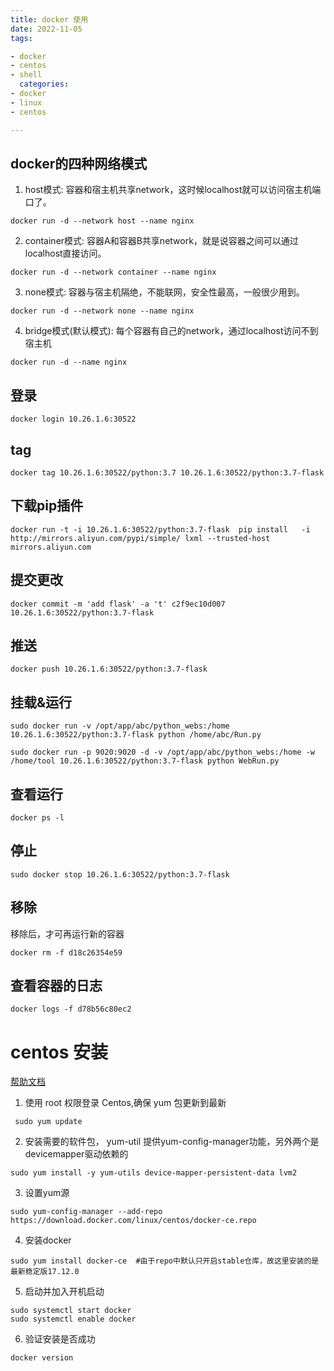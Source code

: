 ```yaml
---
title: docker 使用
date: 2022-11-05
tags:

- docker
- centos
- shell
  categories:
- docker
- linux
- centos

---
```


## docker的四种网络模式

1. host模式: 容器和宿主机共享network，这时候localhost就可以访问宿主机端口了。

```shell
docker run -d --network host --name nginx
```

2. container模式: 容器A和容器B共享network，就是说容器之间可以通过localhost直接访问。

```shell
docker run -d --network container --name nginx
```

3. none模式: 容器与宿主机隔绝，不能联网，安全性最高，一般很少用到。

```shell
docker run -d --network none --name nginx
```

4. bridge模式(默认模式): 每个容器有自己的network，通过localhost访问不到宿主机

```shell
docker run -d --name nginx
```

## 登录

```shell
docker login 10.26.1.6:30522
```

## tag

```shell
docker tag 10.26.1.6:30522/python:3.7 10.26.1.6:30522/python:3.7-flask
```

## 下载pip插件

```shell
docker run -t -i 10.26.1.6:30522/python:3.7-flask  pip install   -i http://mirrors.aliyun.com/pypi/simple/ lxml --trusted-host mirrors.aliyun.com
```

## 提交更改

```shell
docker commit -m 'add flask' -a 't' c2f9ec10d007  10.26.1.6:30522/python:3.7-flask
```

## 推送

```shell
docker push 10.26.1.6:30522/python:3.7-flask
```

## 挂载&运行

```shell
sudo docker run -v /opt/app/abc/python_webs:/home 10.26.1.6:30522/python:3.7-flask python /home/abc/Run.py

sudo docker run -p 9020:9020 -d -v /opt/app/abc/python_webs:/home -w /home/tool 10.26.1.6:30522/python:3.7-flask python WebRun.py
```

## 查看运行

```shell
docker ps -l
```

## 停止

```shell
sudo docker stop 10.26.1.6:30522/python:3.7-flask
```

## 移除

移除后，才可再运行新的容器

```shell
docker rm -f d18c26354e59
```

## 查看容器的日志

```shell
docker logs -f d78b56c80ec2
```

# centos 安装

[帮助文档](https://www.cnblogs.com/yufeng218/p/8370670.html)

1. 使用 root 权限登录 Centos,确保 yum 包更新到最新

```shell
 sudo yum update
```

2. 安装需要的软件包， yum-util 提供yum-config-manager功能，另外两个是devicemapper驱动依赖的

```shell
sudo yum install -y yum-utils device-mapper-persistent-data lvm2
```

3. 设置yum源

```shell
sudo yum-config-manager --add-repo https://download.docker.com/linux/centos/docker-ce.repo
```

4. 安装docker

```shell
sudo yum install docker-ce  #由于repo中默认只开启stable仓库，故这里安装的是最新稳定版17.12.0
```

5. 启动并加入开机启动

```shell
sudo systemctl start docker
sudo systemctl enable docker
```

6. 验证安装是否成功

```shell
docker version
```